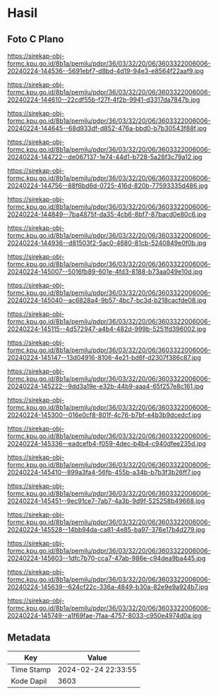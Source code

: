 # Hasil

## Foto C Plano

https://sirekap-obj-formc.kpu.go.id/8b1a/pemilu/pdpr/36/03/32/20/06/3603322006006-20240224-144536--5691ebf7-d8bd-4d19-94e3-e8564f22aaf9.jpg

https://sirekap-obj-formc.kpu.go.id/8b1a/pemilu/pdpr/36/03/32/20/06/3603322006006-20240224-144610--22cdf55b-f27f-4f2b-9941-d3317da7847b.jpg

https://sirekap-obj-formc.kpu.go.id/8b1a/pemilu/pdpr/36/03/32/20/06/3603322006006-20240224-144645--68d933df-d852-476a-bbd0-b7b30543f88f.jpg

https://sirekap-obj-formc.kpu.go.id/8b1a/pemilu/pdpr/36/03/32/20/06/3603322006006-20240224-144722--de067137-1e74-44d1-b728-5a28f3c79a12.jpg

https://sirekap-obj-formc.kpu.go.id/8b1a/pemilu/pdpr/36/03/32/20/06/3603322006006-20240224-144756--88f6bd6d-0725-416d-820b-77593335d486.jpg

https://sirekap-obj-formc.kpu.go.id/8b1a/pemilu/pdpr/36/03/32/20/06/3603322006006-20240224-144849--7ba4875f-da35-4cb6-8bf7-87bacd0e80c6.jpg

https://sirekap-obj-formc.kpu.go.id/8b1a/pemilu/pdpr/36/03/32/20/06/3603322006006-20240224-144936--d81503f2-5ac0-4680-81cb-5240849e0f0b.jpg

https://sirekap-obj-formc.kpu.go.id/8b1a/pemilu/pdpr/36/03/32/20/06/3603322006006-20240224-145007--5016fb89-601e-4fd3-8188-b73aa049e10d.jpg

https://sirekap-obj-formc.kpu.go.id/8b1a/pemilu/pdpr/36/03/32/20/06/3603322006006-20240224-145040--ac6828a4-9b57-4bc7-bc3d-b218cacfde08.jpg

https://sirekap-obj-formc.kpu.go.id/8b1a/pemilu/pdpr/36/03/32/20/06/3603322006006-20240224-145115--4d572947-a4b4-482d-999b-5251fd396002.jpg

https://sirekap-obj-formc.kpu.go.id/8b1a/pemilu/pdpr/36/03/32/20/06/3603322006006-20240224-145147--13d04916-8106-4e21-bd6f-d2307f386c87.jpg

https://sirekap-obj-formc.kpu.go.id/8b1a/pemilu/pdpr/36/03/32/20/06/3603322006006-20240224-145222--9dd3a19e-e32b-44b9-aaa4-65f257e8c161.jpg

https://sirekap-obj-formc.kpu.go.id/8b1a/pemilu/pdpr/36/03/32/20/06/3603322006006-20240224-145300--016e0cf8-801f-4c76-b7bf-e4b3b9dcedcf.jpg

https://sirekap-obj-formc.kpu.go.id/8b1a/pemilu/pdpr/36/03/32/20/06/3603322006006-20240224-145336--eadcefb4-f059-4dec-b4b4-c940dfee235d.jpg

https://sirekap-obj-formc.kpu.go.id/8b1a/pemilu/pdpr/36/03/32/20/06/3603322006006-20240224-145410--899a3fa4-56fb-455b-a34b-b7b3f3b26ff7.jpg

https://sirekap-obj-formc.kpu.go.id/8b1a/pemilu/pdpr/36/03/32/20/06/3603322006006-20240224-145451--9ec91ce7-7ab7-4a3b-9d9f-525258b49668.jpg

https://sirekap-obj-formc.kpu.go.id/8b1a/pemilu/pdpr/36/03/32/20/06/3603322006006-20240224-145528--14bb94da-ca81-4e85-ba97-376e17b4d279.jpg

https://sirekap-obj-formc.kpu.go.id/8b1a/pemilu/pdpr/36/03/32/20/06/3603322006006-20240224-145603--1dfc7b70-cca7-47ab-986e-c94dea9ba445.jpg

https://sirekap-obj-formc.kpu.go.id/8b1a/pemilu/pdpr/36/03/32/20/06/3603322006006-20240224-145639--624cf22c-336a-4849-b30a-82e9e9a924b7.jpg

https://sirekap-obj-formc.kpu.go.id/8b1a/pemilu/pdpr/36/03/32/20/06/3603322006006-20240224-145749--a1f69fae-7faa-4757-8033-c950e4974d0a.jpg


## Metadata

| Key        | Value               |
| ---------- | ------------------- |
| Time Stamp | 2024-02-24 22:33:55 |
| Kode Dapil | 3603                |



